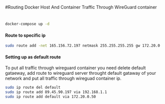 #Routing Docker Host And Container Traffic Through WireGuard container

#
```sh
docker-compose up -d
```
#### Route to specific ip
```sh
sudo route add -net 165.156.72.197 netmask 255.255.255.255 gw 172.20.0.50
```

#### Setting up as default route
To put all traffic through wireguard container you need delete default gataeway,
add route to wireguard server throught default gataway of your network and put all traffic through wireguad container ip.

```sh
sudo ip route del default
sudo ip route add 89.45.90.197 via 192.168.1.1
sudo ip route add default via 172.20.0.50
```
